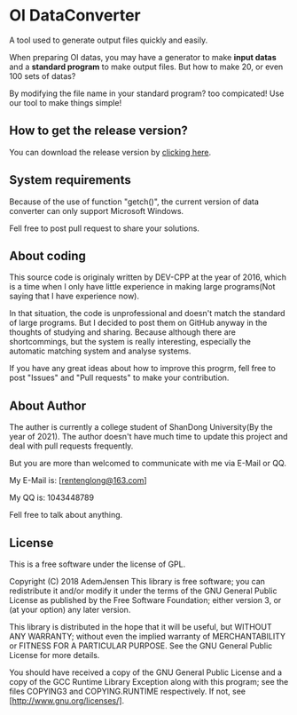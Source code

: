 # OI DataConverter

A tool used to generate output files quickly and easily.

When preparing OI datas, you may have a generator to make **input datas** and a **standard program** to make output files. But how to make 20, or even 100 sets of datas?

By modifying the file name in your standard program? too compicated! Use our tool to make things simple!

## How to get the release version?

You can download the release version by [clicking here]().

## System requirements

Because of the use of function "getch()", the current version of data converter can only support Microsoft Windows.

Fell free to post pull request to share your solutions.

## About coding

This source code is originaly written by DEV-CPP at the year of 2016, which is a time when I only have little experience in making large programs(Not saying that I have experience now).

In that situation, the code is unprofessional and doesn't match the standard of large programs. But I decided to post them on GitHub anyway in the thoughts of studying and sharing. Because although there are shortcommings, but the system is really interesting, especially the automatic matching system and analyse systems.

If you have any great ideas about how to improve this progrm, fell free to post "Issues" and "Pull requests" to make your contribution.

## About Author

The auther is currently a college student of ShanDong University(By the year of 2021). The author doesn't have much time to update this project and deal with pull requests frequently.

But you are more than welcomed to communicate with me via E-Mail or QQ.

My E-Mail is: [rentenglong@163.com]

My QQ is: 1043448789

Fell free to talk about anything.

## License

This is a free software under the license of GPL.

Copyright (C) 2018 AdemJensen
This library is free software; you can redistribute it and/or modify it under the terms of the GNU General Public License as published by the Free Software Foundation; either version 3, or (at your option) any later version.

This library is distributed in the hope that it will be useful, but WITHOUT ANY WARRANTY; without even the implied warranty of MERCHANTABILITY or FITNESS FOR A PARTICULAR PURPOSE.  See the GNU General Public License for more details.

You should have received a copy of the GNU General Public License and a copy of the GCC Runtime Library Exception along with this program; see the files COPYING3 and COPYING.RUNTIME respectively.  If not, see [http://www.gnu.org/licenses/].
